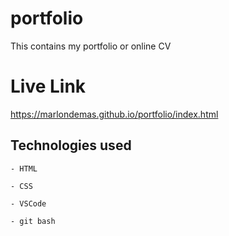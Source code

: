 # portfolio
This contains my portfolio or online CV 

# Live Link
 https://marlondemas.github.io/portfolio/index.html

## Technologies used
```
- HTML

- CSS 

- VSCode

- git bash
```
